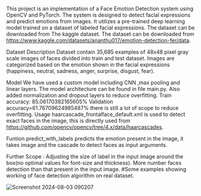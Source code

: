 This project is an implementation of a Face Emotion Detection system using OpenCV and PyTorch. The system is designed to detect facial expressions and predict emotions from images. It utilizes a pre-trained deep learning model trained on a dataset of labeled facial expressions. The dataset can be downloaded from The kaggle dataset. The dataset can be downloaded from https://www.kaggle.com/datasets/ananthu017/emotion-detection-fer/data.

Dataset Description
Dataset contain 35,685 examples of 48x48 pixel gray scale images of faces divided into train and test dataset. Images are categorized based on the emotion shown in the facial expressions (happiness, neutral, sadness, anger, surprise, disgust, fear).

Model
We have used a custom model including CNN ,max pooling and linear layers. The model architecture can be found in file main.py. Also added normalization and dropout layers to reduce overfitting.
Train accuracy: 85.06170382165605% Validation accuracy=61.76709624985487% there is still a lot of scope to reduce overfitting.
Usage
haarcascade_frontalface_default.xml is used to detect exact faces in the image, this is directly used from https://github.com/opencv/opencv/tree/4.x/data/haarcascades.

Funtion predict_with_labels predicts the emotion present in the image, it takes image and the cascade to detect faces as input arguments.

Further Scope :
Adjusting the size of label in the input image around the box(no optimal values for font-size and thickness).
More number faces detection than that present in the input image.
#Some examples showing working of face detection algorithm on real dataset.




![Screenshot 2024-08-03 090207](https://github.com/user-attachments/assets/8eea8c76-bd0b-4ca5-9a58-30b894774c1d)
